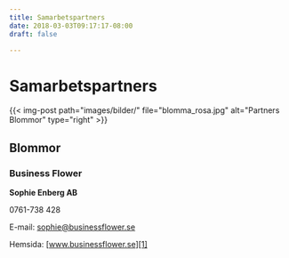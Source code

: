 ```yaml
---
title: Samarbetspartners
date: 2018-03-03T09:17:17-08:00
draft: false

---
```


# Samarbetspartners

{{< img-post
    path="images/bilder/" file="blomma_rosa.jpg"
    alt="Partners Blommor" type="right" >}}

## Blommor
### Business Flower

**Sophie Enberg AB**

0761-738 428

E-mail:   sophie@businessflower.se

Hemsida:  [www.businessflower.se][1]


  [1]: http://www.businessflower.se
